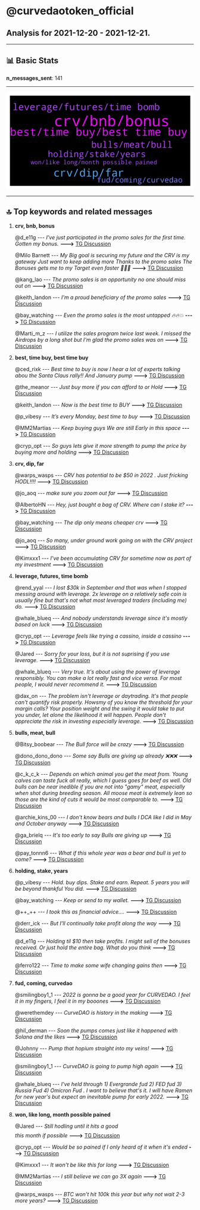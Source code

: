 # **@curvedaotoken_official**
 ## Analysis for **2021-12-20** - **2021-12-21**.

---

## 📊 **Basic Stats**

**n_messages_sent**: 141

---
![wordcloud](curvedaotoken_official_1Days_wordcloud.png)

---


## 🔝 **Top keywords and related messages**

1. **crv, bnb, bonus**

    @d_e11g --- *I've just participated in the promo sales for the first time. Gotten my bonus.* **--->** [TG Discussion](https://t.me/curvedaotoken_official/15677)

    @Milo Barnett --- *My Big goal is securing my future and the CRV is my gateway Just want to keep adding more Thanks to the promo sales The Bonuses gets me to my Target even faster 🚀🚀🚀* **--->** [TG Discussion](https://t.me/curvedaotoken_official/15762)

    @kang_lao --- *The promo sales is an opportunity no one should miss out on* **--->** [TG Discussion](https://t.me/curvedaotoken_official/15724)

    @keith_landon --- *I'm a proud beneficiary of the promo sales* **--->** [TG Discussion](https://t.me/curvedaotoken_official/15749)

    @bay_watching --- *Even the promo sales is the most untapped 🔥🔥💥* **--->** [TG Discussion](https://t.me/curvedaotoken_official/15722)

    @Marti_m_z --- *I utilize the sales program twice last week. I missed the Airdrops by a long shot but I'm glad the promo sales was on* **--->** [TG Discussion](https://t.me/curvedaotoken_official/15686)

2. **best, time buy, best time buy**

    @ced_rixk --- *Best time to buy is now  I hear a lot of experts talking abou the Santa Claus rally!!  And January pump* **--->** [TG Discussion](https://t.me/curvedaotoken_official/15689)

    @the_meanor --- *Just buy more if you can afford to or Hold* **--->** [TG Discussion](https://t.me/curvedaotoken_official/15851)

    @keith_landon --- *Now is the best time to BUY* **--->** [TG Discussion](https://t.me/curvedaotoken_official/15760)

    @p_vibesy --- *It’s every Monday, best time to buy* **--->** [TG Discussion](https://t.me/curvedaotoken_official/15716)

    @MM2Martias --- *Keep buying guys We are still Early in this space* **--->** [TG Discussion](https://t.me/curvedaotoken_official/15719)

    @cryp_opt --- *So guys lets give it more strength to pump the price by buying more and holding* **--->** [TG Discussion](https://t.me/curvedaotoken_official/15742)

3. **crv, dip, far**

    @warps_wasps --- *CRV has potential to be $50 in 2022 . Just fricking HODL!!!!* **--->** [TG Discussion](https://t.me/curvedaotoken_official/15788)

    @jo_aoq --- *make sure you zoom out far* **--->** [TG Discussion](https://t.me/curvedaotoken_official/15780)

    @AlbertoHN --- *Hey, just bought a bag of CRV. Where can I stake it?* **--->** [TG Discussion](https://t.me/curvedaotoken_official/15845)

    @bay_watching --- *The dip only means cheaper crv* **--->** [TG Discussion](https://t.me/curvedaotoken_official/15784)

    @jo_aoq --- *So many, under ground work going on with the CRV project* **--->** [TG Discussion](https://t.me/curvedaotoken_official/15738)

    @Kimxxx1 --- *I've been accumulating CRV for sometime now as part of my investment* **--->** [TG Discussion](https://t.me/curvedaotoken_official/15768)

4. **leverage, futures, time bomb**

    @rend_yyal --- *I lost $30k in September and that was when I stopped messing around with leverage. 2x leverage on a relatively safe coin is usually fine but that's not what most leveraged traders (including me) do.* **--->** [TG Discussion](https://t.me/curvedaotoken_official/15649)

    @whale_blueq --- *And nobody understands leverage since it's mostly based on luck* **--->** [TG Discussion](https://t.me/curvedaotoken_official/15652)

    @cryp_opt --- *Leverage feels like trying a cassino, inside a cassino* **--->** [TG Discussion](https://t.me/curvedaotoken_official/15664)

    @Jared --- *Sorry for your loss, but it is not suprising if you use leverage.* **--->** [TG Discussion](https://t.me/curvedaotoken_official/15663)

    @whale_blueq --- *Very true. It's about using the power of leverage responsibly. You can make a lot really fast and vice versa. For most people, I would never recommend it.* **--->** [TG Discussion](https://t.me/curvedaotoken_official/15647)

    @dax_on --- *The problem isn't leverage or daytrading. It's that people can't quantify risk properly. Howsmy of you know the threshold for your margin calls? Your position weight and the swing it would take to put you under, let alone the likelihood it will happen.   People don't appreciate the risk in investing especially leverage.* **--->** [TG Discussion](https://t.me/curvedaotoken_official/15646)

5. **bulls, meat, bull**

    @Bitsy_boobear --- *The Bull force will be crazy* **--->** [TG Discussion](https://t.me/curvedaotoken_official/15757)

    @dono_dono_dono --- *Some say Bulls are giving up already ❌❌❌* **--->** [TG Discussion](https://t.me/curvedaotoken_official/15754)

    @c_k_c_k --- *Depends on which animal you get the meat from. Young calves can taste fuck all really, which I guess goes for beef as well. Old bulls can be near inedible if you are not into "gamy" meat, especially when shot during breeding season. All moose meat is extremely lean so those are the kind of cuts it would be most comparable to.* **--->** [TG Discussion](https://t.me/curvedaotoken_official/15697)

    @archie_kins_00 --- *I don't know bears and bulls   I DCA like I did in May and October anyway* **--->** [TG Discussion](https://t.me/curvedaotoken_official/15667)

    @ga_brielq --- *It's too early to say Bulls are giving up* **--->** [TG Discussion](https://t.me/curvedaotoken_official/15755)

    @pay_tonnn6 --- *What if this whole year was a bear and bull is yet to come?* **--->** [TG Discussion](https://t.me/curvedaotoken_official/15676)

6. **holding, stake, years**

    @p_vibesy --- *Hold. buy dips. Stake and earn. Repeat.   5 years you will be beyond thankful You did.* **--->** [TG Discussion](https://t.me/curvedaotoken_official/15867)

    @bay_watching --- *Keep or send to my wallet.* **--->** [TG Discussion](https://t.me/curvedaotoken_official/15772)

    @++_++ --- *I took this as financial advice....* **--->** [TG Discussion](https://t.me/curvedaotoken_official/15691)

    @derr_ick --- *But I'll continually take profit along the way* **--->** [TG Discussion](https://t.me/curvedaotoken_official/15683)

    @d_e11g --- *Holding til $10 then take profits. I might sell of the bonuses received.  Or just hold the entire bag. What do you think* **--->** [TG Discussion](https://t.me/curvedaotoken_official/15681)

    @ferro122 --- *Time to make some wife changing gains then* **--->** [TG Discussion](https://t.me/curvedaotoken_official/15814)

7. **fud, coming, curvedao**

    @smilingboy1_1 --- *2022 is gonna be a good year for CURVEDAO.  I feel it in my fingers, I feel it in my booones* **--->** [TG Discussion](https://t.me/curvedaotoken_official/15861)

    @werethemdey --- *CurveDAO is history in the making* **--->** [TG Discussion](https://t.me/curvedaotoken_official/15819)

    @hil_derman --- *Soon the pumps comes just like it happened with Solana and the likes* **--->** [TG Discussion](https://t.me/curvedaotoken_official/15732)

    @Johnny --- *Pump that hopium straight into my veins!* **--->** [TG Discussion](https://t.me/curvedaotoken_official/15692)

    @smilingboy1_1 --- *CurveDAO is going to pump high again* **--->** [TG Discussion](https://t.me/curvedaotoken_official/15635)

    @whale_blueq --- *I've held through  1) Evergrande fud 2) FED fud  3) Russia Fud 4) Omicron Fud . I want to believe that's it. I will have Ramen for new year's but expect an inevitable pump for early 2022.* **--->** [TG Discussion](https://t.me/curvedaotoken_official/15830)

8. **won, like long, month possible pained**

    @Jared --- *Still hodling until it hits a good $$$$ this month if possible* **--->** [TG Discussion](https://t.me/curvedaotoken_official/15743)

    @cryp_opt --- *Would be so pained if I only heard of it when it's ended* **--->** [TG Discussion](https://t.me/curvedaotoken_official/15727)

    @Kimxxx1 --- *It won't be like this for long* **--->** [TG Discussion](https://t.me/curvedaotoken_official/15708)

    @MM2Martias --- *I still believe we can go 3X again* **--->** [TG Discussion](https://t.me/curvedaotoken_official/15633)

    @warps_wasps --- *BTC won’t hit 100k this year but why not wait 2-3 more years?* **--->** [TG Discussion](https://t.me/curvedaotoken_official/15776)

